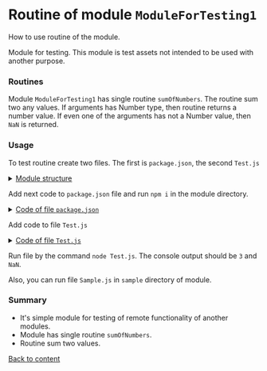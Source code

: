 # Routine of module `ModuleForTesting1`

How to use routine of the module.

Module for testing. This module is test assets not intended to be used with another purpose.

### Routines

Module `ModuleForTesting1` has single routine `sumOfNumbers`. The routine sum two any values. If arguments has Number type, then routine returns a number value. If even one of the arguments has not a Number value, then `NaN` is returned.

### Usage 

To test routine create two files. The first is `package.json`, the second `Test.js` 

<details>
  <summary><u>Module structure</u></summary>

```
routineFromPreAndBody
        ├── Test.js
        └── package.json
```

</details>

Add next code to `package.json` file and run `npm i` in the module directory.

<details>
    <summary><u>Code of file <code>package.json</code></u></summary>

```json    
{
  "dependencies": {
    "wTools": ""
  }
}
```

</details>

Add code to file `Test.js`

<details>
 <summary><u>Code of file <code>Test.js</code></u></summary> 

```
var _ = require( '../' );

var result = _.sumOfNumbers( 1, 2 );

console.log( result );

var result = _.sumOfNumbers( 1, 'a' );

console.log( result );
```

</details>

Run file by the command `node Test.js`. The console output should be `3` and `NaN`.

Also, you can run file `Sample.js` in `sample` directory of module.

### Summary

- It's simple module for testing of remote functionality of another modules.
- Module has single routine `sumOfNumbers`.
- Routine sum two values.

[Back to content](./README.md#Tutorials)
